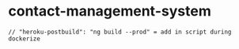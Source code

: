 # contact-management-system
    // "heroku-postbuild": "ng build --prod" = add in script during dockerize
